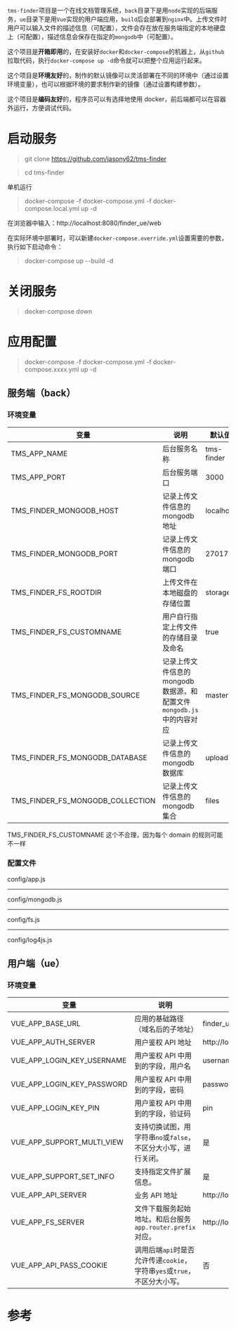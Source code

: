 `tms-finder`项目是一个在线文档管理系统，`back`目录下是用`node`实现的后端服务，`ue`目录下是用`Vue`实现的用户端应用，`build`后会部署到`nginx`中。上传文件时用户可以输入文件的描述信息（可配置），文件会存在放在服务端指定的本地硬盘上（可配置），描述信息会保存在指定的`mongodb`中（可配置）。

这个项目是**开箱即用**的，在安装好`docker`和`docker-compose`的机器上，从`github`拉取代码，执行`docker-compose up -d`命令就可以把整个应用运行起来。

这个项目是**环境友好**的，制作的默认镜像可以灵活部署在不同的环境中（通过设置环境变量），也可以根据环境的要求制作新的镜像（通过设置构建参数）。

这个项目是**编码友好**的，程序员可以有选择地使用 docker，前后端都可以在容器外运行，方便调试代码。

# 启动服务

> git clone https://github.com/jasony62/tms-finder

> cd tms-finder

单机运行

> docker-compose -f docker-compose.yml -f docker-compose.local.yml up -d

在浏览器中输入：http://localhost:8080/finder_ue/web

在实际环境中部署时，可以新建`docker-compose.override.yml`设置需要的参数，执行如下启动命令：

> docker-compose up --build -d

# 关闭服务

> docker-compose down

# 应用配置

> docker-compose -f docker-compose.yml -f docker-compose.xxxx.yml up -d

## 服务端（back）

### 环境变量

| 变量                             | 说明                                                                  | 默认值     |
| -------------------------------- | --------------------------------------------------------------------- | ---------- |
| TMS_APP_NAME                     | 后台服务名称                                                          | tms-finder |
| TMS_APP_PORT                     | 后台服务端口                                                          | 3000       |
| TMS_FINDER_MONGODB_HOST          | 记录上传文件信息的 mongodb 地址                                       | localhost  |
| TMS_FINDER_MONGODB_PORT          | 记录上传文件信息的 mongodb 端口                                       | 27017      |
| TMS_FINDER_FS_ROOTDIR            | 上传文件在本地磁盘的存储位置                                          | storage    |
| TMS_FINDER_FS_CUSTOMNAME         | 用户自行指定上传文件的存储目录及命名                                  | true       |
| TMS_FINDER_FS_MONGODB_SOURCE     | 记录上传文件信息的 mongodb 数据源，和配置文件`mongodb.js`中的内容对应 | master     |
| TMS_FINDER_FS_MONGODB_DATABASE   | 记录上传文件信息的 mongodb 数据库                                     | upload     |
| TMS_FINDER_FS_MONGODB_COLLECTION | 记录上传文件信息的 mongodb 集合                                       | files      |

TMS_FINDER_FS_CUSTOMNAME 这个不合理，因为每个 domain 的规则可能不一样

### 配置文件

config/app.js

---

config/mongodb.js

---

config/fs.js

---

config/log4js.js

## 用户端（ue）

### 环境变量

| 变量                       | 说明                                                                     | 默认值                   |
| -------------------------- | ------------------------------------------------------------------------ | ------------------------ |
| VUE_APP_BASE_URL           | 应用的基础路径（域名后的子地址）                                         | finder_ue                |
| VUE_APP_AUTH_SERVER        | 用户鉴权 API 地址                                                        | http://localhost:3000    |
| VUE_APP_LOGIN_KEY_USERNAME | 用户鉴权 API 中用到的字段，用户名                                        | username                 |
| VUE_APP_LOGIN_KEY_PASSWORD | 用户鉴权 API 中用到的字段，密码                                          | password                 |
| VUE_APP_LOGIN_KEY_PIN      | 用户鉴权 API 中用到的字段，验证码                                        | pin                      |
| VUE_APP_SUPPORT_MULTI_VIEW | 支持切换试图，用字符串`no`或`false`，不区分大小写，进行关闭。            | 是                       |
| VUE_APP_SUPPORT_SET_INFO   | 支持指定文件扩展信息。                                                   | 是                       |
| VUE_APP_API_SERVER         | 业务 API 地址                                                            | http://localhost:3000    |
| VUE_APP_FS_SERVER          | 文件下载服务起始地址。和后台服务`app.router.prefix`对应。                | http://localhost:3000/fs |
| VUE_APP_API_PASS_COOKIE    | 调用后端`api`时是否允许传递`cookie`，字符串`yes`或`true`，不区分大小写。 | 否                       |

# 参考
